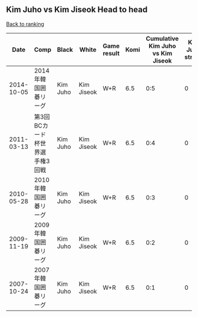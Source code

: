 ## Kim Juho vs Kim Jiseok Head to head

[Back to ranking](../../index.md)




| **Date** | **Comp** | **Black** | **White** | **Game result** | **Komi** | **Cumulative Kim Juho vs Kim Jiseok** | **Kim Juho streak** | **Kim Jiseok streak** | 
| --- | --- | --- | --- | --- | --- | --- | --- | --- |
| 2014-10-05 | 2014年韓国囲碁リーグ | Kim Juho | Kim Jiseok | W+R | 6.5 | 0:5 | 0 | 5 | 
| 2011-03-13 | 第3回BCカード杯世界選手権3回戦 | Kim Juho | Kim Jiseok | W+R | 6.5 | 0:4 | 0 | 4 | 
| 2010-05-28 | 2010年韓国囲碁リーグ | Kim Juho | Kim Jiseok | W+R | 6.5 | 0:3 | 0 | 3 | 
| 2009-11-19 | 2009年韓国囲碁リーグ | Kim Juho | Kim Jiseok | W+R | 6.5 | 0:2 | 0 | 2 | 
| 2007-10-24 | 2007年韓国囲碁リーグ | Kim Juho | Kim Jiseok | W+R | 6.5 | 0:1 | 0 | 1 |




